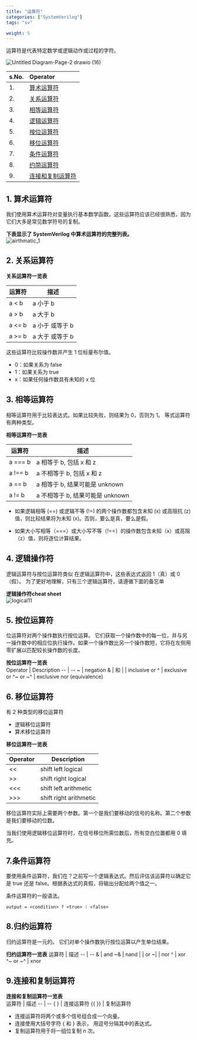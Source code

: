 ```yaml
---
title: "运算符"
categories: ["SystemVerilog"]
tags: "sv"

weight: 5
---
```



运算符是代表特定数学或逻辑动作或过程的字符。

![Untitled Diagram-Page-2 drawio (16)](https://user-images.githubusercontent.com/106074838/188924259-c1baf802-b992-462a-9edc-033773c113c4.png)     


 

|s.No.| Operator|  
|:------|:-------|
|1.| [算术运算符](https://github.com/muneeb-mbytes/SystemVerilog_Course/wiki/05.operators#1-arithmetic-operators)|
|2.| [关系运算符](https://github.com/muneeb-mbytes/SystemVerilog_Course/wiki/05.operators#2relational-operator)|
|3.| [相等运算符](https://github.com/muneeb-mbytes/SystemVerilog_Course/wiki/05.operators#3equality-operator)|
|4.| [逻辑运算符](https://github.com/muneeb-mbytes/SystemVerilog_Course/wiki/05.operators#4logical-operator)|
|5.| [按位运算符](https://github.com/muneeb-mbytes/SystemVerilog_Course/wiki/05.operators#5bitwise-operator)|
|6.| [移位运算符](https://github.com/muneeb-mbytes/SystemVerilog_Course/wiki/05.operators#6shift-operator)|
|7.| [条件运算符](https://github.com/muneeb-mbytes/SystemVerilog_Course/wiki/05.operators#7conditional-operator)|
|8.| [约简运算符](https://github.com/muneeb-mbytes/SystemVerilog_Course/wiki/05.operators#8reduction-operator)|
|9.| [连接和复制运算符](https://github.com/muneeb-mbytes/SystemVerilog_Course/wiki/05.operators#9concatenation-和-replication-operators)|

## 1. 算术运算符

我们使用算术运算符对变量执行基本数学函数。这些运算符应该已经很熟悉，因为它们大多是常见数学符号的复制。

**下表显示了 SystemVerilog 中算术运算符的完整列表。**    
![airthmatic_1](https://user-images.githubusercontent.com/106074838/188830091-fab594b8-522f-4c59-8fad-6268427aab03.PNG)  

## 2. 关系运算符

**关系运算符一览表**

运算符 | 描述
-- | --
a < b | a 小于 b
a > b | a 大于 b
a <= b | a 小于 或等于 b
a >= b | a 大于 或等于 b


这些运算符比较操作数并产生 1 位标量布尔值。

* 0：如果关系为 false   
* 1：如果关系为 true   
* x：如果任何操作数具有未知的 x 位  

## 3. 相等运算符 

相等运算符用于比较表达式。如果比较失败，则结果为 0，否则为 1。 等式运算符有两种类型。



**相等运算符一览表**

运算符 | 描述
-- | --
a === b | a 相等于 b, 包括 x 和 z 
a !== b | a 不相等于 b, 包括 x 和 z 
a == b | a 相等于 b, 结果可能是 unknown
a != b | a 不相等于 b, 结果可能是 unknown 
  
* 如果逻辑相等 (==) 或逻辑不等 (!=) 的两个操作数都包含未知 (x) 或高阻抗 (z) 值，则比较结果将为未知 (x)。否则，要么是真，要么是假。

* 如果大小写相等（===）或大小写不等（!==）的操作数包含未知（x）或高阻（z）值，则将逐位计算结果。 
 
## 4. 逻辑操作符 

逻辑运算符与按位运算符类似 在逻辑运算符中，这些表达式返回 1（真）或 0（假）。 为了更好地理解，只有三个逻辑运算符，请遵循下面的备忘单   

**逻辑操作符cheat sheet**   
![logical11](https://user-images.githubusercontent.com/106074838/188828213-e579ba4e-f5b2-40ae-aaca-03c14515a34e.PNG)



## 5. 按位运算符

位运算符对两个操作数执行按位运算。 它们获取一个操作数中的每一位，并与另一操作数中的相应位执行操作。如果一个操作数比另一个操作数短，它将在左侧用零扩展以匹配较长操作数的长度。 

**按位运算符一览表**  
Operator | Description
-- | --
~ | negation
& | 和
\| | inclusive or
^ | exclusive or
^~ or ~^ | exclusive nor (equivalence)



## 6. 移位运算符

有 2 种类型的移位运算符 
* 逻辑移位运算符  
* 算术移位运算符

**移位运算符一览表**  

|Operator | Description|
|-- | --|
|<< | shift left logical|
|>> | shift right logical|
|<<< | shift left arithmetic|
|>>> | shift right arithmetic|


移位运算符实际上需要两个参数。第一个是我们要移动的信号的名称。第二个参数是我们要移动的位数。 

当我们使用逻辑移位运算符时，在信号移位所需位数后，所有空白位置都用 0 填充。

## 7.条件运算符 

要使用条件运算符，我们在？之前写一个逻辑表达式。然后评估该运算符以确定它是 true 还是 false。根据表达式的真假，将输出分配给两个值之一。
 
条件运算符的一般语法。  

`output = <condition> ? <true> : <false>`

## 8.归约运算符

归约运算符是一元的。 它们对单个操作数执行按位运算以产生单位结果。

**归约运算符一览表**
运算符 | 描述
-- | --
& | and
~& | nand
\| | or
~\| | nor
^ | xor
^~ or ~^ | xnor


## 9.连接和复制运算符 

**连接和复制运算符一览表**  
运算符 | 描述
-- | --
{ } | 连接运算符 
{{ }} | 复制运算符  

* 连接运算符将两个或多个信号组合成一个向量。
* 连接使用大括号字符 { 和 } 表示， 用逗号分隔其中的表达式。
* 复制运算符用于将一组位复制 n 次。





